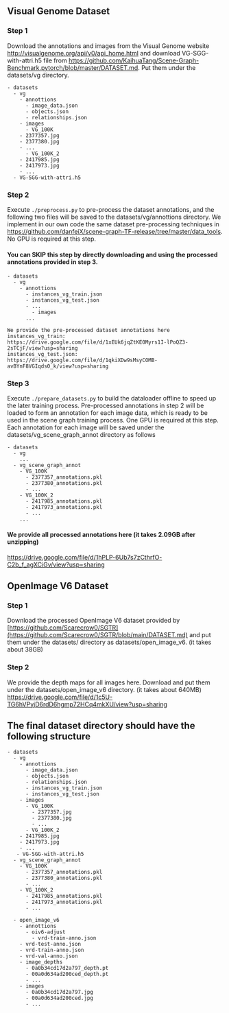 ## Visual Genome Dataset

### Step 1
Download the annotations and images from the Visual Genome website http://visualgenome.org/api/v0/api_home.html and
download VG-SGG-with-attri.h5 file from https://github.com/KaihuaTang/Scene-Graph-Benchmark.pytorch/blob/master/DATASET.md.
Put them under the datasets/vg directory.

	- datasets
	  - vg
	    - annottions
	      - image_data.json
	      - objects.json
	      - relationships.json
	    - images
	      - VG_100K
		- 2377357.jpg
		- 2377380.jpg
		- ...
	      - VG_100K_2
		- 2417985.jpg
		- 2417973.jpg
		- ...
      - VG-SGG-with-attri.h5

### Step 2 
Execute ```./preprocess.py``` to pre-process the dataset annotations, and the following two files will be saved to the datasets/vg/annottions directory.
We implement in our own code the same dataset pre-processing techniques in https://github.com/danfeiX/scene-graph-TF-release/tree/master/data_tools.
No GPU is required at this step.
#### You can SKIP this step by directly downloading and using the processed annotations provided in step 3.

	- datasets
	  - vg
	    - annottions
	      - instances_vg_train.json
	      - instances_vg_test.json
	      - ...
            - images
	      ...

	We provide the pre-processed dataset annotations here
	instances_vg_train: https://drive.google.com/file/d/1xEUk6jqZtKE0Myrs1I-lPoQZ3-2sTCjF/view?usp=sharing
	instances_vg_test.json: https://drive.google.com/file/d/1qkiXDw9sMsyCOMB-avBYnF8VGIqds0_k/view?usp=sharing


### Step 3
Execute ```./prepare_datasets.py``` to build the dataloader offline to speed up the later training process.
Pre-processed annotations in step 2 will be loaded to form an annotation for each image data, which is ready to be used in the scene graph training process.
One GPU is required at this step.
Each annotation for each image will be saved under the datasets/vg_scene_graph_annot directory as follows

	- datasets
	  - vg
	    ...
	  - vg_scene_graph_annot
	    - VG_100K
	      - 2377357_annotations.pkl
	      - 2377380_annotations.pkl
	      - ...
	    - VG_100K_2
	      - 2417985_annotations.pkl
	      - 2417973_annotations.pkl
	      - ...
	    ...

#### We provide all processed annotations here (it takes 2.09GB after unzipping)
https://drive.google.com/file/d/1hPLP-6Ub7s7zCthrfO-C2b_f_agXCiGv/view?usp=sharing


## OpenImage V6 Dataset

### Step 1
Download the processed OpenImage V6 dataset provided by [https://github.com/Scarecrow0/SGTR](https://github.com/Scarecrow0/SGTR/blob/main/DATASET.md) and put them under the datasets/ directory as datasets/open_image_v6. (it takes about 38GB)

### Step 2
We provide the depth maps for all images here. Download and put them under the datasets/open_image_v6 directory. (it takes about 640MB)
https://drive.google.com/file/d/1c5U-TG6hVPyjD6rdD6hgmp72HCq4mkXU/view?usp=sharing

## The final dataset directory should have the following structure
	- datasets
	  - vg
	    - annottions
	      - image_data.json
	      - objects.json
	      - relationships.json
	      - instances_vg_train.json
	      - instances_vg_test.json
	    - images
	      - VG_100K
	        - 2377357.jpg
	        - 2377380.jpg
	        - ...
	      - VG_100K_2
		- 2417985.jpg
		- 2417973.jpg
		- ...
       - VG-SGG-with-attri.h5
	  - vg_scene_graph_annot
	    - VG_100K
	      - 2377357_annotations.pkl
	      - 2377380_annotations.pkl
	      - ...
	    - VG_100K_2
	      - 2417985_annotations.pkl
	      - 2417973_annotations.pkl
	      - ...
	    
	  - open_image_v6
	    - annottions
	      - oiv6-adjust
	        - vrd-train-anno.json
		- vrd-test-anno.json
		- vrd-train-anno.json
		- vrd-val-anno.json
	    - image_depths
	      - 0a0b34cd17d2a797_depth.pt
	      - 00a0d634ad200ced_depth.pt
	      - ...
	    - images
	      - 0a0b34cd17d2a797.jpg
	      - 00a0d634ad200ced.jpg
	      - ...
